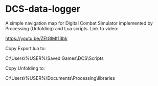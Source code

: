 # DCS-data-logger
A simple navigation map for Digital Combat Simulator implemented by Processing (Unfolding) and Lua scripts.
Link to video:

https://youtu.be/ZEtGlMt13bk

Copy Export.lua to:

C:\Users\\%USER%\Saved Games\DCS\Scripts

Copy Unfolding to:

C:\Users\\%USER%\Documents\Processing\libraries
